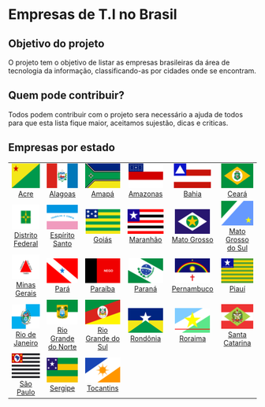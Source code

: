 # Empresas de T.I no Brasil


## Objetivo do projeto
<p>
O projeto tem o objetivo de listar as empresas brasileiras da área de tecnologia da informação, classificando-as por cidades onde se encontram.
</p>	

## Quem pode contribuir?

Todos podem contribuir com o projeto sera necessário a ajuda de todos para que esta lista fique maior, aceitamos sujestão, dicas e criticas.

## Empresas por estado
|  |  |  |  |  |  |
|:----------------:|:-------------------:|:-----------------:|:--------:|:-----------:|:------------------:|
|  <img src="img/bandeiras/acre.png" height="50"> [Acre](/acre.md) |<img src="img/bandeiras/alagoas.png" height="50">  [Alagoas](/alagoas.md) | <img src="img/bandeiras/amapa.png" height="50"> [Amapá](/amapa.md) | <img src="img/bandeiras/amazonas.png" height="50"> [Amazonas](/amazonas.md)  |  <img src="img/bandeiras/bahia.png" height="50"> [Bahia](/bahia.md)  | <img src="img/bandeiras/ceara.png" height="50"> [Ceará](/ceara.md)  |
| <img src="img/bandeiras/distrito-federal.png" height="50">      [Distrito Federal](/distrito-federal.md) | <img src="img/bandeiras/espirito-santo.png" height="50">      [Espírito Santo](/espirito-santo.md) | <img src="img/bandeiras/goias.png" height="50"> [Goiás](/goias.md) | <img src="img/bandeiras/maranhao.png" height="50">[Maranhão](/maranhao.md)  | <img src="img/bandeiras/mato-grosso.png" height="50"> [Mato Grosso](/mato-grosso.md)|<img src="img/bandeiras/mato-grosso-do-sul.png" height="50">  [Mato Grosso do Sul](/mato-grosso-do-sul.md)|
| <img src="img/bandeiras/minas-gerais.png" height="50"> [Minas Gerais](/minas-gerais.md) | <img src="img/bandeiras/para.png" height="50"> [Pará](/para.md) |<img src="img/bandeiras/paraiba.png" height="50"> [Paraíba](/paraiba.md) | <img src="img/bandeiras/parana.png" height="50"> [Paraná](/parana.md) | <img src="img/bandeiras/pernambuco.png" height="50"> [Pernambuco](/pernambuco.md) | <img src="img/bandeiras/piaui.png" height="50">  [Piauí](/piaui.md) |
| <img src="img/bandeiras/rio-de-janeiro.png" height="50">       [Rio de Janeiro](/rio-de-janeiro.md)|  <img src="img/bandeiras/rio-grande-do-norte.png" height="50">  [Rio Grande do Norte](/rio-grande-do-norte.md)  | <img src="img/bandeiras/rio-grande-do-sul.png" height="50">    [Rio Grande do Sul](/rio-grande-do-sul.md)  | <img src="img/bandeiras/rondonia.png" height="50">            [Rondônia](/rondonia.md)  | <img src="img/bandeiras/roraima.png" height="50">             [Roraima](/roraima.md) | <img src="img/bandeiras/santa-catarina.png" height="50">       [Santa Catarina](/santa-catarina.md)|
| <img src="img/bandeiras/sao-paulo.png" height="50">            [São Paulo](/sao-paulo.md) |<img src="img/bandeiras/sergipe.png" height="50">              [Sergipe](/sergipe.md)     | <img src="img/bandeiras/tocantins.png" height="50">            [Tocantins](/tocantins.md)  |  |  |  |

